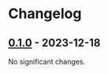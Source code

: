 # Changelog

<!-- towncrier release notes start -->

## [0.1.0](https://github.com/doplaydo/DoData_SDK/releases/v0.1.0) - 2023-12-18

No significant changes.

